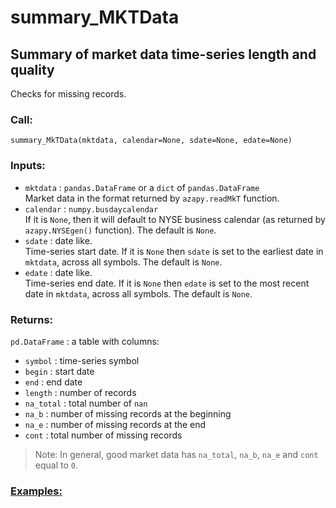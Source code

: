 # summary_MKTData

## Summary of market data time-series length and quality
Checks for missing records.

### Call:
```
summary_MkTData(mktdata, calendar=None, sdate=None, edate=None)
```

### Inputs:
* `mktdata` : `pandas.DataFrame` or a `dict` of `pandas.DataFrame` <br>
Market data in the format returned by `azapy.readMkT` function.
* `calendar` : `numpy.busdaycalendar` <br>
If it is  `None`, then it will
default to NYSE business calendar (as returned by `azapy.NYSEgen()` function).
The default is `None`.
* `sdate` : date like. <br>
Time-series start date. If it is `None` then `sdate` is set to the
earliest date in `mktdata`, across all symbols.
The default is `None`.
* `edate` : date like. <br>
Time-series end date. If it is `None` then `edate` is set to the most
recent date in `mktdata`, across all symbols.
The default is `None`.

### Returns:
`pd.DataFrame` : a table with columns:
  - `symbol` : time-series symbol
  - `begin` : start date
  - `end` : end date
  - `length` : number of records
  - `na_total` : total number of `nan`
  - `na_b` : number of missing records at the beginning
  - `na_e` : number of missing records at the end
  - `cont` : total number of missing records

>Note: In general, good market data has `na_total`, `na_b`, `na_e` and `cont`
equal to `0`.

### [Examples:](https://github.com/Mircea-MMXXI/azapy/blob/main/scripts/util/summary_MkTData_example.py)

```
